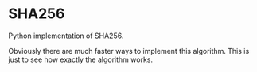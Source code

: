 # SHA256
Python implementation of SHA256.

Obviously there are much faster ways to implement this algorithm. 
This is just to see how exactly the algorithm works.
